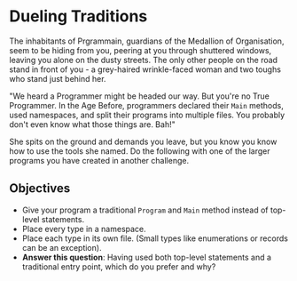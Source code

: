 # Dueling Traditions

The inhabitants of Prgrammain, guardians of the Medallion of Organisation, seem to be hiding from you, peering at you through shuttered windows, leaving you alone on the dusty streets. The only other people on the road stand in front of you - a grey-haired wrinkle-faced woman and two toughs who stand just behind her.

"We heard a Programmer might be headed our way. But you're no True Programmer. In the Age Before, programmers declared their `Main` methods, used namespaces, and split their programs into multiple files. You probably don't even know what those things are. Bah!"

She spits on the ground and demands you leave, but you know you know how to use the tools she named. Do the following with one of the larger programs you have created in another challenge.

## Objectives

- Give your program a traditional `Program` and `Main` method instead of top-level statements.
- Place every type in a namespace.
- Place each type in its own file. (Small types like enumerations or records can be an exception).
- **Answer this question**: Having used both top-level statements and a traditional entry point, which do you prefer and why?

